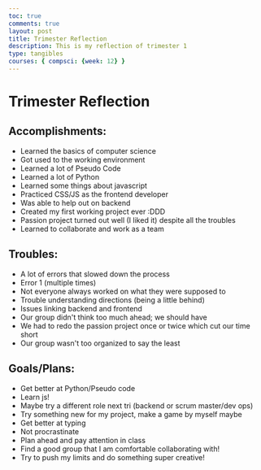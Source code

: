 ```yaml
---
toc: true
comments: true
layout: post
title: Trimester Reflection
description: This is my reflection of trimester 1
type: tangibles
courses: { compsci: {week: 12} }
---
```


# Trimester Reflection

## Accomplishments: 
- Learned the basics of computer science
- Got used to the working environment
- Learned a lot of Pseudo Code
- Learned a lot of Python
- Learned some things about javascript
- Practiced CSS/JS as the frontend developer
- Was able to help out on backend
- Created my first working project ever :DDD
- Passion project turned out well (I liked it) despite all the troubles
- Learned to collaborate and work as a team

## Troubles: 
- A lot of errors that slowed down the process
- Error 1 (multiple times)
- Not everyone always worked on what they were supposed to
- Trouble understanding directions (being a little behind)
- Issues linking backend and frontend
- Our group didn't think too much ahead; we should have
- We had to redo the passion project once or twice which cut our time short
- Our group wasn't too organized to say the least


## Goals/Plans: 
- Get better at Python/Pseudo code
- Learn js!
- Maybe try a different role next tri (backend or scrum master/dev ops)
- Try something new for my project, make a game by myself maybe
- Get better at typing
- Not procrastinate 
- Plan ahead and pay attention in class
- Find a good group that I am comfortable collaborating with!
- Try to push my limits and do something super creative!
